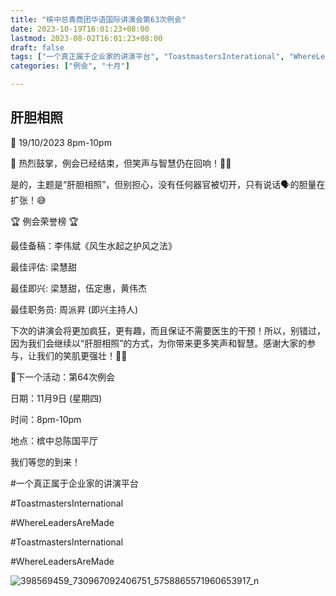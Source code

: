 ```yaml
---
title: "槟中总青商团华语国际讲演会第63次例会"
date: 2023-10-19T16:01:23+08:00
lastmod: 2023-08-02T16:01:23+08:00
draft: false
tags: ["一个真正属于企业家的讲演平台", "ToastmastersInterational", "WhereLeadersAreMade", "李伟斌", "梁慧甜", "伍定惠","黄伟杰","周派昇 "]
categories: ["例会", "十月"]

---
```

 
## 肝胆相照

📅 19/10/2023 8pm-10pm

🎉 热烈鼓掌，例会已经结束，但笑声与智慧仍在回响！👏🥳

是的，主题是“肝胆相照”，但别担心，没有任何器官被切开，只有说话🗣的胆量在扩张！😅

🏆 例会荣誉榜 🏆

最佳备稿：李伟斌《风生水起之护风之法》

最佳评估: 梁慧甜

最佳即兴: 梁慧甜，伍定惠，黄伟杰

最佳职务员: 周派昇 (即兴主持人)

下次的讲演会将更加疯狂，更有趣，而且保证不需要医生的干预！所以，别错过，因为我们会继续以“肝胆相照”的方式，为你带来更多笑声和智慧。感谢大家的参与，让我们的笑肌更强壮！🤪🎤 


🤩下一个活动：第64次例会

日期：11月9日 (星期四)

时间：8pm-10pm

地点：槟中总陈国平厅

我们等您的到来！

#一个真正属于企业家的讲演平台

#ToastmastersInternational

#WhereLeadersAreMade

#ToastmastersInternational

#WhereLeadersAreMade

![398569459_730967092406751_5758865571960653917_n](https://github.com/Weipin5013/tmc/assets/40177121/6b1d800a-9f9f-4a3b-bf9f-bdf0dded4132)

